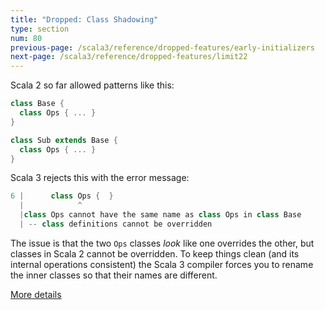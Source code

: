 ```yaml
---
title: "Dropped: Class Shadowing"
type: section
num: 80
previous-page: /scala3/reference/dropped-features/early-initializers
next-page: /scala3/reference/dropped-features/limit22
---
```


Scala 2 so far allowed patterns like this:

```scala
class Base {
  class Ops { ... }
}

class Sub extends Base {
  class Ops { ... }
}
```

Scala 3 rejects this with the error message:

```scala
6 |      class Ops {  }
  |            ^
  |class Ops cannot have the same name as class Ops in class Base
  | -- class definitions cannot be overridden
```

The issue is that the two `Ops` classes _look_ like one overrides the
other, but classes in Scala 2 cannot be overridden. To keep things clean
(and its internal operations consistent) the Scala 3 compiler forces you
to rename the inner classes so that their names are different.

[More details](./class-shadowing-spec.html)
